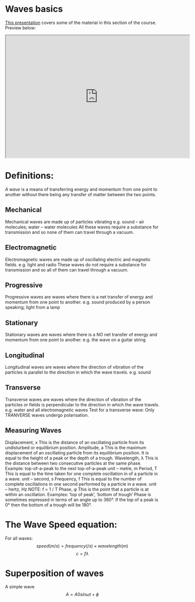 # Waves basics

[This presentation](http://jrowing.com/classes/AS/waveterminology/wavetermsslides) covers some of the material in this section of the course. Preview below:

<iframe width="600" height="400" marginheight="0" marginwidth="0" src="http://jrowing.com/classes/AS/waveterminology/wavetermsslides">
  <p>Your browser does not support iframes.</p>
</iframe>


# Definitions:
*A wave* is a means of transferring energy and momentum from one point to another without there being any transfer of matter between the two points.
## Mechanical
Mechanical waves are made up of particles vibrating e.g. sound – air molecules; water – water molecules All these waves require a substance for transmission and so none of them can travel through a vacuum.
## Electromagnetic
Electromagnetic waves are made up of oscillating electric and magnetic fields. e.g. light and radio These waves do not require a substance for transmission and so all of them can travel through a vacuum.
## Progressive
Progressive waves are waves where there is a net transfer of energy and momentum from one point to another. e.g. sound produced by a person speaking; light from a lamp
## Stationary
Stationary waves are waves where there is a NO net transfer of energy and momentum from one point to another. e.g. the wave on a guitar string
## Longitudinal
Longitudinal waves are waves where the direction of vibration of the particles is parallel to the direction in which the wave travels. e.g. sound
## Transverse
Transverse waves are waves where the direction of vibration of the particles or fields is perpendicular to the direction in which the wave travels. e.g. water and all electromagnetic waves Test for a transverse wave: Only TRANVERSE waves undergo polarisation.
## Measuring Waves
Displacement, x This is the distance of an oscillating particle from its undisturbed or equilibrium position. Amplitude, a This is the maximum displacement of an oscillating particle from its equilibrium position. It is equal to the height of a peak or the depth of a trough. Wavelength, λ This is the distance between two consecutive particles at the same phase. Example: top-of-a-peak to the next top-of-a-peak unit – metre, m Period, T This is equal to the time taken for one complete oscillation in of a particle in a wave. unit – second, s Frequency, f This is equal to the number of complete oscillations in one second performed by a particle in a wave. unit – hertz, Hz	NOTE: f = 1 / T Phase, φ This is the point that a particle is at within an oscillation. Examples: ‘top of peak’, ‘bottom of trough’ Phase is sometimes expressed in terms of an angle up to 360°. If the top of a peak is 0° then the bottom of a trough will be 180°.

# The Wave Speed equation:
For all waves:
$$speed (m/s)=frequency (/s)×wavelength (m)$$
$$c=fλ$$

# Superposition of waves
A simple wave 
$$ A=A0sinωt+ϕ $$


